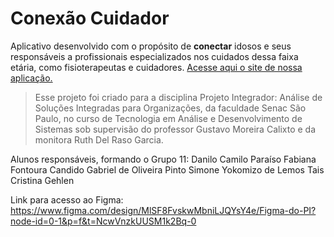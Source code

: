 # Conexão Cuidador
Aplicativo desenvolvido com o propósito de **conectar** idosos e seus responsáveis a profissionais especializados nos cuidados dessa faixa etária, como fisioterapeutas e cuidadores.
[Acesse aqui o site de nossa aplicação.](https://fabicandido.github.io/conexaocuidador.github.io/)
>Esse projeto foi criado para a disciplina Projeto Integrador: Análise de Soluções Integradas para Organizações, da faculdade Senac São Paulo, no curso de Tecnologia em Análise e Desenvolvimento de Sistemas sob supervisão do professor Gustavo Moreira Calixto e da monitora Ruth Del Raso Garcia.

Alunos responsáveis, formando o Grupo 11:
Danilo Camilo Paraíso
Fabiana Fontoura Candido
Gabriel de Oliveira Pinto
Simone Yokomizo de Lemos
Tais Cristina Gehlen

Link para acesso ao Figma: https://www.figma.com/design/MlSF8FvskwMbniLJQYsY4e/Figma-do-PI?node-id=0-1&p=f&t=NcwVnzkUUSM1k2Bq-0

